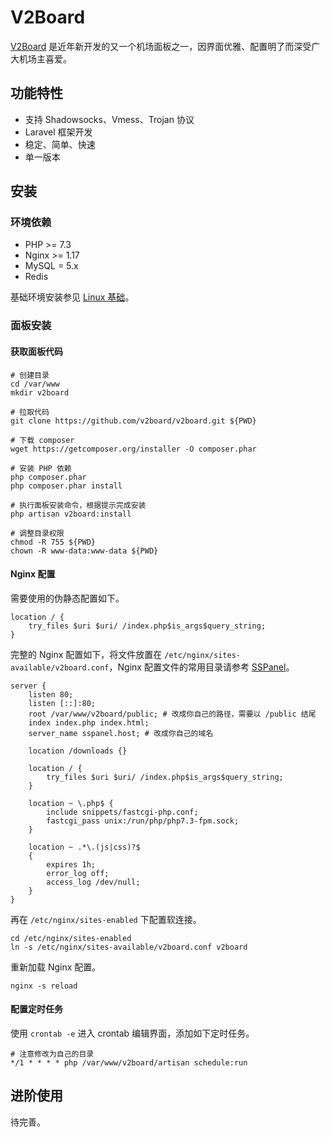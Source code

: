 # V2Board

[V2Board](https://github.com/v2board/v2board) 是近年新开发的又一个机场面板之一，因界面优雅、配置明了而深受广大机场主喜爱。

## 功能特性

- 支持 Shadowsocks、Vmess、Trojan 协议
- Laravel 框架开发
- 稳定、简单、快速
- 单一版本


## 安装

### 环境依赖

- PHP >= 7.3
- Nginx >= 1.17
- MySQL = 5.x
- Redis

基础环境安装参见 [Linux 基础](../linux.md)。

### 面板安装

#### 获取面板代码

```shell script
# 创建目录
cd /var/www
mkdir v2board

# 拉取代码
git clone https://github.com/v2board/v2board.git ${PWD}

# 下载 composer
wget https://getcomposer.org/installer -O composer.phar

# 安装 PHP 依赖
php composer.phar
php composer.phar install

# 执行面板安装命令，根据提示完成安装
php artisan v2board:install

# 调整目录权限
chmod -R 755 ${PWD}
chown -R www-data:www-data ${PWD}
```

#### Nginx 配置

需要使用的伪静态配置如下。

```nginx
location / {  
    try_files $uri $uri/ /index.php$is_args$query_string;  
}
```

完整的 Nginx 配置如下，将文件放置在 `/etc/nginx/sites-available/v2board.conf`，Nginx 配置文件的常用目录请参考 [SSPanel](./sspanel.md#nginx-配置)。

```nginx
server {  
    listen 80;
    listen [::]:80;
    root /var/www/v2board/public; # 改成你自己的路径，需要以 /public 结尾
    index index.php index.html;
    server_name sspanel.host; # 改成你自己的域名

    location /downloads {}

    location / {  
        try_files $uri $uri/ /index.php$is_args$query_string;  
    }

    location ~ \.php$ {
        include snippets/fastcgi-php.conf;
        fastcgi_pass unix:/run/php/php7.3-fpm.sock;
    }

    location ~ .*\.(js|css)?$
    {
        expires 1h;
        error_log off;
        access_log /dev/null; 
    }
}
```

再在 `/etc/nginx/sites-enabled` 下配置软连接。

```shell script
cd /etc/nginx/sites-enabled
ln -s /etc/nginx/sites-available/v2board.conf v2board
```

重新加载 Nginx 配置。

```shell script
nginx -s reload
```

#### 配置定时任务

使用 `crontab -e` 进入 crontab 编辑界面，添加如下定时任务。

```crontab
# 注意修改为自己的目录
*/1 * * * * php /var/www/v2board/artisan schedule:run
```

## 进阶使用

待完善。